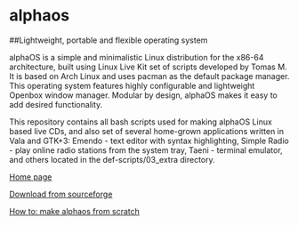 alphaos
=======

##Lightweight, portable and flexible operating system

alphaOS is a simple and minimalistic Linux distribution for the x86-64 architecture, built using Linux Live Kit set of scripts developed by Tomas M. It is based on Arch Linux and uses pacman as the default package manager. This operating system features highly configurable and lightweight Openbox window manager. Modular by design, alphaOS makes it easy to add desired functionality. 

This repository contains all bash scripts used for making alphaOS Linux based live CDs, and also set of several home-grown applications written in Vala and GTK+3: Emendo - text editor with syntax highlighting, Simple Radio - play online radio stations from the system tray, Taeni - terminal emulator, and others located in the def-scripts/03_extra directory.

[Home page](http://alphaos.tuxfamily.org/)

[Download from sourceforge](http://sourceforge.net/projects/alphaos/files/)

[How to: make alphaos from scratch](http://alphaos.tuxfamily.org/forum/viewtopic.php?f=14&t=1099)
